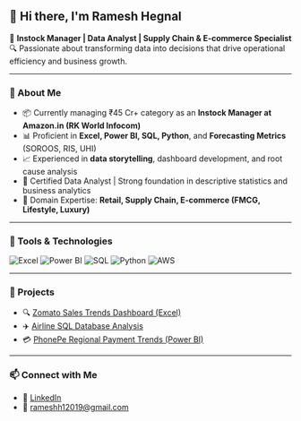 ## 👋 Hi there, I'm Ramesh Hegnal

📌 **Instock Manager | Data Analyst | Supply Chain & E-commerce Specialist**  
🔍 Passionate about transforming data into decisions that drive operational efficiency and business growth.

---

### 💼 About Me

- 📦 Currently managing ₹45 Cr+ category as an **Instock Manager at Amazon.in (RK World Infocom)**  
- 📊 Proficient in **Excel, Power BI, SQL, Python**, and **Forecasting Metrics** (SOROOS, RIS, UHI)  
- 📈 Experienced in **data storytelling**, dashboard development, and root cause analysis  
- 🎯 Certified Data Analyst | Strong foundation in descriptive statistics and business analytics  
- 🛒 Domain Expertise: **Retail, Supply Chain, E-commerce (FMCG, Lifestyle, Luxury)**

---

### 🧠 Tools & Technologies
![Excel](https://img.shields.io/badge/-Excel-green?logo=microsoft-excel&logoColor=white)
![Power BI](https://img.shields.io/badge/-PowerBI-yellow?logo=powerbi&logoColor=white)
![SQL](https://img.shields.io/badge/-SQL-blue?logo=sqlite&logoColor=white)
![Python](https://img.shields.io/badge/-Python-black?logo=python)
![AWS](https://img.shields.io/badge/-AWS-orange?logo=amazonaws)


---

### 📁 Projects
- 🔍 [Zomato Sales Trends Dashboard (Excel)](https://github.com/YourGitHub/zomato-sales-dashboard)  
- ✈️ [Airline SQL Database Analysis](https://github.com/YourGitHub/airline-database-analysis)  
- 💳 [PhonePe Regional Payment Trends (Power BI)](https://github.com/YourGitHub/phonepe-regional-analysis)

---

### 📫 Connect with Me

- 🔗 [LinkedIn](https://linkedin.com/in/ramesh-hegnal)  
- 📧 rameshh12019@gmail.com
